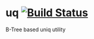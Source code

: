uq [![Build Status](https://secure.travis-ci.org/avz/uq.png?branch=master)](http://travis-ci.org/avz/uq)
==

B-Tree based uniq utility
